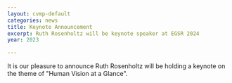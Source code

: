 ```yaml
---
layout: cvmp-default
categories: news
title: Keynote Announcement
excerpt: Ruth Rosenholtz will be keynote speaker at EGSR 2024
year: 2023

---
```


It is our pleasure to announce Ruth Rosenholtz will be holding a keynote on the theme of "Human Vision at a Glance".
